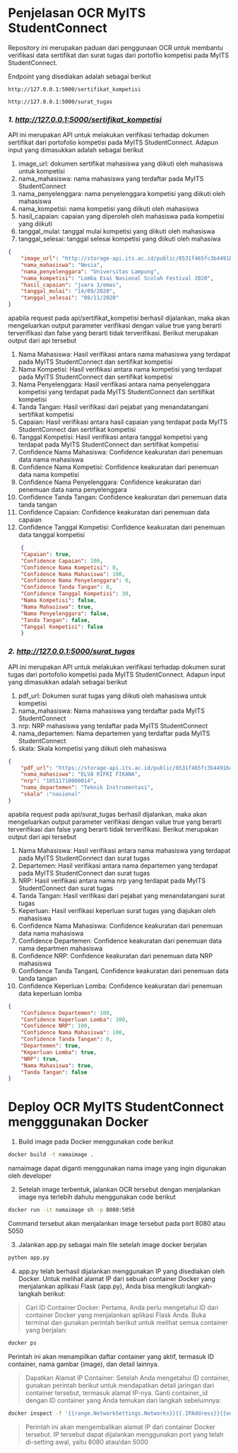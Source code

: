 # Penjelasan OCR MyITS StudentConnect
Repository ini merupakan paduan dari penggunaan OCR untuk membantu verifikasi data sertifikat dan surat tugas dari portoflio kompetisi pada MyITS StudentConnect.

Endpoint yang disediakan adalah sebagai berikut

`http://127.0.0.1:5000/sertifikat_kompetisi`

`http://127.0.0.1:5000/surat_tugas`

### *1. http://127.0.0.1:5000/sertifikat_kompetisi*

API ini merupakan API untuk melakukan verifikasi terhadap dokumen sertifikat dari portofolio kompetisi pada MyITS StudentConnect. Adapun 
input yang dimasukkan adalah sebagai berikut
1. image_url: dokumen sertifikat mahasiswa yang diikuti oleh mahasiswa untuk kompetisi
2. nama_mahasiswa: nama mahasiswa yang terdaftar pada MyITS StudentConnect
3. nama_penyelenggara: nama penyelenggara kompetisi yang diikuti oleh mahasiswa
4. nama_kompetisi: nama kompetisi yang diikuti oleh mahasiswa
5. hasil_capaian: capaian yang diperoleh oleh mahasiswa pada kompetisi yang diikuti
6. tanggal_mulai: tanggal mulai kompetisi yang diikuti oleh mahasiswa
7. tanggal_selesai: tanggal selesai kompetisi yang diikuti oleh mahasiwa

```json
{
    "image_url": "http://storage-api.its.ac.id/public/8531f465fc3b4491ba9dc36d845059f6/011cbdff6b668fc02a81a5e307675eb9/NesiaAuraFebriyantiPuspaSari",
    "nama_mahasiswa": "Nesia",
    "nama_penyelenggara": "Universitas Lampung",
    "nama_kompetisi": "Lomba Esai Nasional Scolah Festival 2020",
    "hasil_capaian": "juara 1/emas",
    "tanggal_mulai": "14/09/2020",
    "tanggal_selesai": "08/11/2020"
}
```
apabila request pada api/sertifikat_kompetisi berhasil dijalankan, maka akan mengeluarkan output parameter verifikasi dengan value true yang berarti terverifikasi dan false yang berarti tidak terverifikasi. Berikut merupakan output dari api tersebut
1. Nama Mahasiswa: Hasil verifikasi antara nama mahasiswa yang terdapat pada MyITS StudentConnect dan sertifikat kompetisi
2. Nama Kompetisi: Hasil verifikasi antara nama kompetisi yang terdapat pada MyITS StudentConnect dan sertifikat kompetisi
3. Nama Penyelenggara: Hasil verifikasi antara nama penyelenggara kompetisi yang terdapat pada MyITS StudentConnect dan sertifikat kompetisi
4. Tanda Tangan: Hasil verifikasi dari pejabat yang menandatangani sertifikat kompetisi
5. Capaian: Hasil verifikasi antara hasil capaian yang terdapat pada MyITS StudentConnect dan sertifikat kompetisi
6. Tanggal Kompetisi: Hasil verifikasi antara tanggal kompetisi yang terdapat pada MyITS StudentConnect dan sertifikat kompetisi
7. Confidence Nama Mahasiswa: Confidence keakuratan dari penemuan data nama mahasiswa
7. Confidence Nama Kompetisi: Confidence keakuratan dari penemuan data nama kompetisi
8. Confidence Nama Penyelenggara: Confidence keakuratan dari penemuan data nama penyelenggara
9. Confidence Tanda Tangan: Confidence keakuratan dari penemuan data tanda tangan
10. Confidence Capaian: Confidence keakuratan dari penemuan data capaian
11. Confidence Tanggal Kompetisi: Confidence keakuratan dari penemuan data tanggal kompetisi
   
```json
    {
    "Capaian": true,
    "Confidence Capaian": 100,
    "Confidence Nama Kompetisi": 0,
    "Confidence Nama Mahasiswa": 100,
    "Confidence Nama Penyelenggara": 0,
    "Confidence Tanda Tangan": 0,
    "Confidence Tanggal Kompetisi": 30,
    "Nama Kompetisi": false,
    "Nama Mahasiswa": true,
    "Nama Penyelenggara": false,
    "Tanda Tangan": false,
    "Tanggal Kompetisi": false
    }
```
### *2. http://127.0.0.1:5000/surat_tugas*
API ini merupakan API untuk melakukan verifikasi terhadap dokumen surat tugas dari portofolio kompetisi pada MyITS StudentConnect. Adapun input yang dimasukkan adalah sebagai berikut
1. pdf_url: Dokumen surat tugas yang diikuti oleh mahasiswa untuk kompetisi
2. nama_mahasiswa: Nama mahasiswa yang terdaftar pada MyITS StudentConnect
3. nrp: NRP mahasiswa yang terdaftar pada MyITS StudentConnect
4. nama_departemen: Nama departemen yang terdaftar pada MyITS StudentConnect
5. skala: Skala kompetisi yang diikuti oleh mahasiswa


```json
{
    "pdf_url": "https://storage-api.its.ac.id/public/8531f465fc3b4491ba9dc36d845059f6/6ca99a49de6612bd1eed30a3b26af092/SuratTugasLombaDiesnatalisFTPUBke23ElvaRifkiFikana",
    "nama_mahasiswa": "ELVA RIFKI FIKANA",
    "nrp": "10511710000014",
    "nama_departemen": "Teknik Instrumentasi",
    "skala" :"nasional"
}
```
apabila request pada api/surat_tugas berhasil dijalankan, maka akan mengeluarkan output parameter verifikasi dengan value true yang berarti terverifikasi dan false yang berarti tidak terverifikasi. Berikut merupakan output dari api tersebut
1. Nama Mahasiswa: Hasil verifikasi antara nama mahasiswa yang terdapat pada MyITS StudentConnect dan surat tugas
2. Departemen: Hasil verifikasi antara nama departemen yang terdapat pada MyITS StudentConnect dan surat tugas
3. NRP: Hasil verifikasi antara nama nrp  yang terdapat pada MyITS StudentConnect dan surat tugas
4. Tanda Tangan: Hasil verifikasi dari pejabat yang menandatangani surat tugas
5. Keperluan: Hasil verifikasi keperluan surat tugas yang diajukan oleh mahasiswa
6. Confidence Nama Mahasiswa: Confidence keakuratan dari penemuan data nama mahasiswa
7. Confidence Departemen: Confidence keakuratan dari penemuan data nama departmen mahasiswa
8. Confidence NRP: Confidence keakuratan dari penemuan data NRP mahasiswa
9. Confidence Tanda TanganL Confidence keakuratan dari penemuan data tanda tangan
10. Confidence Keperluan Lomba: Confidence keakuratan dari penemuan data keperluan lomba

```json
{
    "Confidence Departemen": 100,
    "Confidence Keperluan Lomba": 100,
    "Confidence NRP": 100,
    "Confidence Nama Mahasiswa": 100,
    "Confidence Tanda Tangan": 0,
    "Departemen": true,
    "Keperluan Lomba": true,
    "NRP": true,
    "Nama Mahasiswa": true,
    "Tanda Tangan": false
}
```

# Deploy OCR MyITS StudentConnect mengggunakan Docker
1. Build image pada Docker menggunakan code berikut
```bash
docker build -t namaimage .
```
namaimage dapat diganti menggunakan nama image yang ingin digunakan oleh developer

2. Setelah image terbentuk, jalankan OCR tersebut dengan menjalankan image nya terlebih dahulu menggunakan code berikut
```bash
docker run -it namaimage sh -p 8080:5050
```
Command tersebut akan menjalankan image tersebut pada port 8080 atau 5050

3. Jalankan app.py sebagai main file setelah image docker berjalan
```bash
python app.py
```
4. app.py telah berhasil dijalankan menggunakan IP yang disediakan oleh Docker. Untuk melihat alamat IP dari sebuah container Docker yang menjalankan aplikasi Flask (app.py), Anda bisa mengikuti langkah-langkah berikut:

> Cari ID Container Docker:
Pertama, Anda perlu mengetahui ID dari container Docker yang menjalankan aplikasi Flask Anda. Buka terminal dan gunakan perintah berikut untuk melihat semua container yang berjalan:
```bash
docker ps
```
Perintah ini akan menampilkan daftar container yang aktif, termasuk ID container, nama gambar (image), dan detail lainnya.

> Dapatkan Alamat IP Container:
Setelah Anda mengetahui ID container, gunakan perintah berikut untuk mendapatkan detail jaringan dari container tersebut, termasuk alamat IP-nya. Ganti container_id dengan ID container yang Anda temukan dari langkah sebelumnya:
```bash
docker inspect -f '{{range.NetworkSettings.Networks}}{{.IPAddress}}{{end}}' container_id
```
> Perintah ini akan mengembalikan alamat IP dari container Docker tersebut. IP tersebut dapat dijalankan menggunakan port yang telah di-setting awal, yaitu 8080 atau/dan 5000
